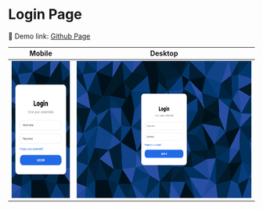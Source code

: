 # Login Page

🔗 Demo link: [Github Page](https://kris-lu-dev.github.io/ASMR-Web-Design-to-HTML-Exercises/02-Login-1/)

| Mobile                                          | Desktop                                  |
| ----------------------------------------------- | ---------------------------------------- |
| <img src="Screenshot-mobile.png" height="280"/> | <img src="Screenshot.png" height="280"/> |

